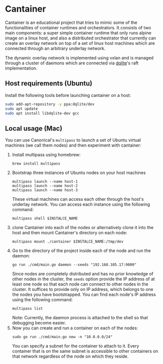 # Cantainer 

Cantainer is an educational project that tries to mimic some of the functionalities of container runtimes and orchestrators. It consists of two main components: a super simple container runtime that only runs alpine image on a linux host, and also a distributed orchestrator that currently can create an overlay network on top of a set of linux host machines which are connected through an arbitrary underlay network. 

The dynamic overlay network is implemented using vxlan and is managed through a cluster of daemons which are connected via [dqlite](https://dqlite.io/)'s raft implementation. 


## Host requirements (Ubuntu)

Install the following tools before launching cantainer on a host:
```bash
sudo add-apt-repository -y ppa:dqlite/dev
sudo apt update
sudo apt install libdqlite-dev gcc
```

## Local usage (Mac)

You can use Canonical's `multipass` to launch a set of Ubuntu virtual machines (we call them nodes) and then experiment with cantainer: 

1. Install multipass using homebrew:
    ```
    brew install multipass 
    ```
2. Bootstrap three instances of Ubuntu nodes on your host machines
    ```
    multipass launch --name host-1
    multipass launch --name host-2
    multipass launch --name host-3
    ```
    These virtual machines can access each other through the host's underlay network. You can access each instance using the following command:
    ```
    multipass shell $INSTALCE_NAME   
    ```
3. clone Cantainer into each of the nodes or alternatively clone it into the host and then mount Cantainer's directory on each node:
    ```
    multipass mount ./cantainer $INSTALCE_NAME:/tmp/dev
    ```
4. Go to the directory of the project inside each of the node and run the daemon:
    ```
    go run ./cmd/main.go daemon --seeds "192.168.105.17:9000"
    ```
    Since nodes are completely distributed and has no prior knowledge of other nodes in the cluster, the `seeds` option provide the IP address of at least one node so that each node can connect to other nodes in the cluster. It suffices to provide only on IP address, which belongs to one the nodes you have bootstrapped. You can find each node's IP address using the following command:
    ```
    multipass list
    ```
    Note: Currently, the daemon process is attached to the shell so that debugging become easier. 
5. Now you can create and run a container on each of the nodes:
    ```
    sudo go run ./cmd/main.go new -n "10.0.0.0/24"
    ```
    You can specify a subnet for the container to attach to it. Every container that is on the same subnet is accessible to other containers on that network regardless of the node on which they reside. 